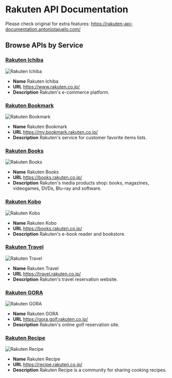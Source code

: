 # Rakuten API Documentation

Please check original for extra features: https://rakuten-api-documentation.antoniotajuelo.com/

## Browse APIs by Service

### [Rakuten Ichiba](RakutenIchiba)

![Rakuten Ichiba](https://rakuten-api-documentation.antoniotajuelo.com/media/service/logo/rakuten-logo.png)
* **Name** Rakuten Ichiba
* **URL** https://www.rakuten.co.jp/
* **Description** Rakuten's e-commerce platform.

### [Rakuten Bookmark](RakutenBookmark)

![Rakuten Bookmark](https://rakuten-api-documentation.antoniotajuelo.com/media/service/logo/rakuten-logo.png)
* **Name** Rakuten Bookmark
* **URL** https://my.bookmark.rakuten.co.jp/
* **Description** Rakuten's service for customer favorite items lists.

### [Rakuten Books](RakutenBooks)

![Rakuten Books](https://rakuten-api-documentation.antoniotajuelo.com/media/service/logo/rakuten-books-logo.png)
* **Name** Rakuten Books
* **URL** https://books.rakuten.co.jp/
* **Description** Rakuten's media products shop: books, magazines, videogames, DVDs, Blu-ray and software.

### [Rakuten Kobo](RakutenKobo)

![Rakuten Kobo](https://rakuten-api-documentation.antoniotajuelo.com/media/service/logo/rakuten-books-logo.png)
* **Name** Rakuten Kobo
* **URL** https://books.rakuten.co.jp/
* **Description** Rakuten's e-book reader and bookstore.

### [Rakuten Travel](RakutenTravel)

![Rakuten Travel](https://rakuten-api-documentation.antoniotajuelo.com/media/service/logo/rakuten-travel-logo.png)
* **Name** Rakuten Travel
* **URL** https://travel.rakuten.co.jp/
* **Description** Rakuten's travel reservation website.

### [Rakuten GORA](RakutenGORA)

![Rakuten GORA](https://rakuten-api-documentation.antoniotajuelo.com/media/service/logo/rakuten-gora-logo.png)
* **Name** Rakuten GORA
* **URL** https://gora.golf.rakuten.co.jp/
* **Description** Rakuten's online golf reservation site.

### [Rakuten Recipe](RakutenRecipe)

![Rakuten Recipe](https://rakuten-api-documentation.antoniotajuelo.com/media/service/logo/rakuten-recipe-logo.png)
* **Name** Rakuten Recipe
* **URL** https://recipe.rakuten.co.jp/
* **Description** Rakuten Recipe is a community for sharing cooking recipes.
